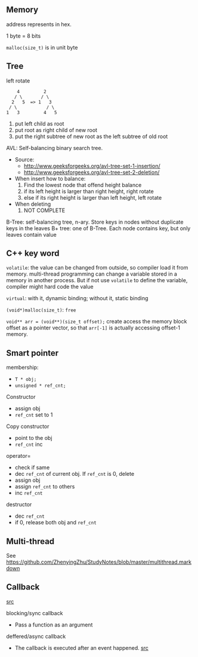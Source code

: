 ## Memory
address represents in hex.

1 byte = 8 bits

`malloc(size_t)` is in unit byte

## Tree
left rotate
```
    4         2
   / \       / \
  2   5  => 1   3
 / \           / \
1   3         4   5
```
1. put left child as root
2. put root as right child of new root
3. put the right subtree of new root as the left subtree of old root

AVL: Self-balancing binary search tree.
- Source:
  - http://www.geeksforgeeks.org/avl-tree-set-1-insertion/
  - http://www.geeksforgeeks.org/avl-tree-set-2-deletion/
- When insert how to balance:
  1. Find the lowest node that offend height balance
  2. if its left height is larger than right height, right rotate
  3. else if its right height is larger than left height, left rotate
- When deleting
  1. NOT COMPLETE

B-Tree: self-balancing tree, n-ary. Store keys in nodes without duplicate keys in the leaves
B+ tree: one of B-Tree. Each node contains key, but only leaves contain value

## C++ key word
`volatile`: the value can be changed from outside, so compiler load it from memory. multi-thread programming can change a variable stored in a memory in another process. But if not use `volatile` to define the variable, compiler might hard code the value

`virtual`: with it, dynamic binding; without it, static binding

`(void*)malloc(size_t)`: `free`

`void** arr = (void**)(size_t offset);` create access the memory block offset as a pointer vector, so that `arr[-1]` is actually accessing offset-1 memory.

## Smart pointer
membership:
- `T * obj;`
- `unsigned * ref_cnt;`

Constructor
- assign obj
- `ref_cnt` set to 1

Copy constructor
- point to the obj
- `ref_cnt` inc

operator=
- check if same
- dec `ref_cnt` of current obj. If `ref_cnt` is 0, delete
- assign obj
- assign `ref_cnt` to others
- inc `ref_cnt`

destructor
- dec `ref_cnt`
- if 0, release both obj and `ref_cnt`

## Multi-thread
See https://github.com/ZhenyingZhu/StudyNotes/blob/master/multithread.markdown

## Callback
[src](https://en.wikipedia.org/wiki/Callback_(computer_programming))

blocking/sync callback
- Pass a function as an argument

deffered/async callback
- The callback is executed after an event happened. [src](http://softwareengineering.stackexchange.com/questions/143623/what-are-deferred-callbacks)

